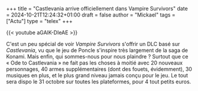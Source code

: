+++
title = "Castlevania arrive officiellement dans Vampire Survivors"
date = 2024-10-21T12:24:32+01:00
draft = false
author = "Mickael"
tags = ["Actu"]
type = "telex"
+++

{{< youtube aGAlK-DIeAE >}} 

C'est un peu spécial de voir *Vampire Survivors* s'offrir un DLC basé sur *Castlevania*, vu que le jeu de Poncle s'inspire très largement de la saga de Konami. Mais enfin, qui sommes-nous pour nous plaindre ? Surtout que ce « Ode to Castlevania » ne fait pas les choses à moitié avec 20 nouveaux personnages, 40 armes supplémentaires (dont des fouets, évidemment), 30 musiques en plus, et le plus grand niveau jamais conçu pour le jeu. Le tout sera dispo le 31 octobre sur toutes les plateformes, pour 4 tout petits euros.